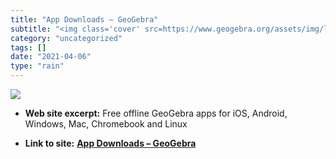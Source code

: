 ```yaml
---
title: "App Downloads – GeoGebra"
subtitle: "<img class='cover' src=https://www.geogebra.org/assets/img/logo_ellipse_og.1cbb7224.png>"
category: "uncategorized"
tags: []
date: "2021-04-06"
type: "rain"
---
```

<img class="cover" src=https://www.geogebra.org/assets/img/logo_ellipse_og.1cbb7224.png>



* **Web site excerpt:** Free offline GeoGebra apps for iOS, Android, Windows, Mac, Chromebook and Linux

* **Link to site:** **[App Downloads – GeoGebra](https://www.geogebra.org/download)**